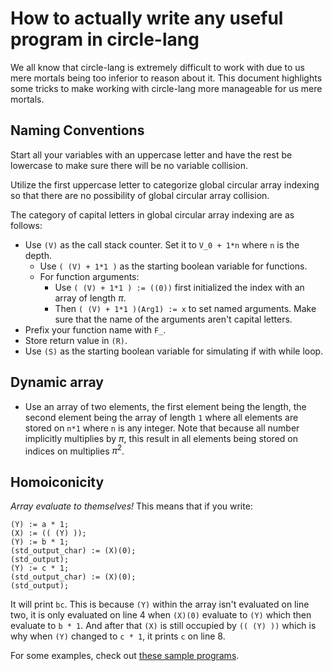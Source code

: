 # How to actually write any useful program in circle-lang
We all know that circle-lang is extremely difficult to work with due to us mere
mortals being too inferior to reason about it. This document highlights some
tricks to make working with circle-lang more manageable for us mere mortals.

## Naming Conventions
Start all your variables with an uppercase letter and have the rest be lowercase
to make sure there will be no variable collision.

Utilize the first uppercase letter to categorize global circular array indexing
so that there are no possibility of global circular array collision.

The category of capital letters in global circular array indexing are as
follows:
- Use `(V)` as the call stack counter. Set it to `V_0 + 1*n` where `n` is
  the depth.
  - Use `( (V) + 1*1 )` as the starting boolean variable for functions.
  - For function arguments:
    - Use `( (V) + 1*1 ) := ((0))` first initialized the index with an array of
      length $\pi$.
    - Then `( (V) + 1*1 )(Arg1) := x` to set named arguments. Make sure that the
      name of the arguments aren't capital letters.
- Prefix your function name with `F_`.
- Store return value in `(R)`.
- Use `(S)` as the starting boolean variable for simulating if with while
  loop.

## Dynamic array
- Use an array of two elements, the first element being the length, the second
  element being the array of length `1` where all elements are stored on `n*1`
  where `n` is any integer. Note that because all number implicitly multiplies
  by $\pi$, this result in all elements being stored on indices on multiplies
  $\pi^2$.

## Homoiconicity
*Array evaluate to themselves!* This means that if you write:
```
(Y) := a * 1;
(X) := (( (Y) ));
(Y) := b * 1;
(std_output_char) := (X)(0);
(std_output);
(Y) := c * 1;
(std_output_char) := (X)(0);
(std_output);
```
It will print `bc`. This is because `(Y)` within the array isn't evaluated on
line two, it is only evaluated on line 4 when `(X)(0)` evaluate to `(Y)` which
then evaluate to `b * 1`. And after that `(X)` is still occupied by `(( (Y) ))`
which is why when `(Y)` changed to `c * 1`, it prints `c` on line 8.

For some examples, check out [these sample programs](./sample-program/).
